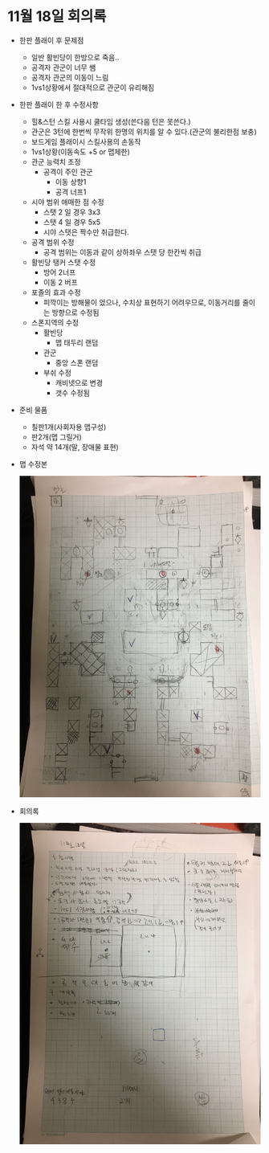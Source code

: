 # 11월 18일 회의록

- 한판 플래이 후 문제점

  - 일반 활빈당이 한방으로 죽음..
  - 공격자 관군이 너무 쌤
  - 공격자 관군의 이동이 느림
  - 1vs1상황에서 절대적으로 관군이 유리해짐

- 한판 플래이 한 후 수정사항

  - 힐&스턴 스킬 사용시 쿨타임 생성(쓴다음 턴은 못쓴다.)
  - 관군은 3턴에 한번씩 무작위 한명의 위치를 알 수 있다.(관군의 불리한점 보충)
  - 보드게임 플래이시 스킬사용의 손동작
  - 1vs1상황(이동속도 +5 or 맵제한)
  - 관군 능력치 조정
    - 공격이 주인 관군
      - 이동 상향1
      - 공격 너프1
  - 시야 범위 애매한 점 수정
    - 스탯 2 일 경우 3x3
    - 스탯 4 일 경우 5x5
    - 시야 스탯은 짝수만 취급한다.
  - 공격 범위 수정
    - 공격 범위는 이동과 같이 상하좌우 스탯 당 한칸씩 취급
  - 활빈당 탱커 스탯 수정
    - 방어 2너프
    - 이동 2 버프
  - 포졸의 효과 수정
    - 피깍이는 방해물이 었으나, 수치상 표현하기 어려우므로, 이동거리를 줄이는 방향으로 수정됨
  - 스폰지역의 수정
    - 활빈당
      - 맵 태두리 랜덤
    - 관군
      - 중앙 스폰 랜덤
    - 부쉬 수정
      - 캐비넷으로 변경
      - 갯수 수정됨

- 준비 물품

  - 칠판1개(사회자용 맵구성)
  - 판2개(맵 그릴거)
  - 자석 약 14개(말, 장애물 표현)

- 맵 수정본

  ![map](./pic/map.jpg)

- 회의록

  ![map](./pic/list.jpg)
